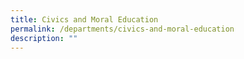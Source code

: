 ```yaml
---
title: Civics and Moral Education
permalink: /departments/civics-and-moral-education
description: ""
---
```

